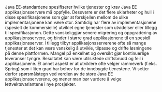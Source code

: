 Java EE-standardene spesifiserer hvilke tjenester og krav Java EE applikasjonsservere må oppfylle. Dessverre er det flere uklarheter og hull i disse spesifikasjonene som gjør at forskjellen mellom de ulike implementasjonene kan være stor. Samtidig har flere av implementasjonene (spesielt de kommersielle) utviklet egne tjenester som utvidelser eller tillegg til spesifikasjonen. Dette vanskeliggjør senere migrering og oppgradering av applikasjonsservere, og binder i større grad applikasjonene til en spesiell applikasjonsserver. I tillegg tilbyr applikasjonsserverene ofte så mange tjenester at det kan være vanskelig å utvikle, tilpasse og drifte løsningene på denne plattformen. Mangel på enkelhet og oversikt gjør kontinuerlige leveranser tyngre. Resultatet kan være utilsiktede driftsbrudd og feil i applikasjonene. Et annet aspekt er at utviklere ofte velger rammeverk (f.eks. Spring) som i liten grad har behov for de innebygde tjenestene. Vi setter derfor spørsmålstegn ved verdien av de store Java EE applikasjonsserverene, og mener man bør vurdere å velge lettvektsvariantene i nye prosjekter.